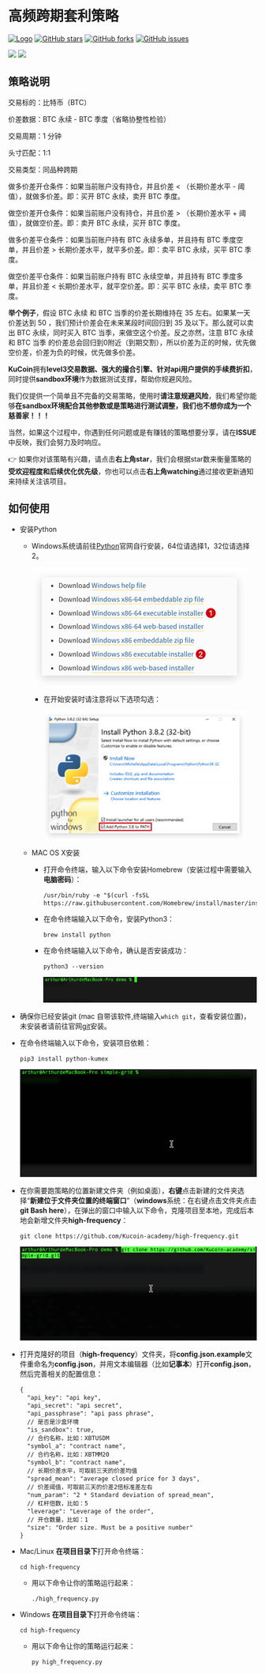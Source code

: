# 高频跨期套利策略

[![Logo](https://img.shields.io/badge/KuCoin-KuMex-yellowgreen?style=flat-square)](https://github.com/Kucoin-academy/Guide)
[![GitHub stars](https://img.shields.io/github/stars/Kucoin-academy/simple-grid.svg?label=Stars&style=flat-square)](https://github.com/Kucoin-academy/high-frequency)
[![GitHub forks](https://img.shields.io/github/forks/Kucoin-academy/simple-grid.svg?label=Fork&style=flat-square)](https://github.com/Kucoin-academy/high-frequency)
[![GitHub issues](https://img.shields.io/github/issues/Kucoin-academy/simple-grid.svg?label=Issue&style=flat-square)](https://github.com/Kucoin-academy/high-frequency/issues)

[![](https://img.shields.io/badge/lang-English-informational.svg?longCache=true&style=flat-square)](README.md)
[![](https://img.shields.io/badge/lang-Chinese-red.svg?longCache=true&style=flat-square)](README_CN.md)

## 策略说明

交易标的：比特币（BTC）

价差数据：BTC 永续 - BTC 季度（省略协整性检验）

交易周期：1 分钟

头寸匹配：1:1

交易类型：同品种跨期

做多价差开仓条件：如果当前账户没有持仓，并且价差 < （长期价差水平 - 阈值），就做多价差。即：买开 BTC 永续，卖开 BTC 季度。

做空价差开仓条件：如果当前账户没有持仓，并且价差 > （长期价差水平 + 阈值），就做空价差。即：卖开 BTC 永续，买开 BTC 季度。

做多价差平仓条件：如果当前账户持有 BTC 永续多单，并且持有 BTC 季度空单，并且价差 > 长期价差水平，就平多价差。即：卖平 BTC 永续，买平 BTC 季度。

做空价差平仓条件：如果当前账户持有 BTC 永续空单，并且持有 BTC 季度多单，并且价差 < 长期价差水平，就平空价差。即：买平 BTC 永续，卖平 BTC 季度。

**举个例子**，假设 BTC 永续 和 BTC 当季的价差长期维持在 35 左右。如果某一天价差达到 50 ，我们预计价差会在未来某段时间回归到 35 及以下。那么就可以卖出 BTC 永续，同时买入 BTC 当季，来做空这个价差。反之亦然，注意 BTC 永续 和 BTC 当季 的价差总会回归到0附近（到期交割），所以价差为正的时候，优先做空价差，价差为负的时候，优先做多价差。



**KuCoin**拥有**level3交易数据、强大的撮合引擎、针对api用户提供的手续费折扣**，同时提供**sandbox环境**作为数据测试支撑，帮助你规避风险。

我们仅提供一个简单且不完备的交易策略，使用时**请注意规避风险**，我们希望你能够**在sandbox环境配合其他参数或是策略进行测试调整，我们也不想你成为一个慈善家！！！**

当然，如果这个过程中，你遇到任何问题或是有赚钱的策略想要分享，请在**ISSUE**中反映，我们会努力及时响应。

:point_right: 如果你对该策略有兴趣，请点击**右上角star**，我们会根据star数来衡量策略的**受欢迎程度和后续优化优先级**，你也可以点击**右上角watching**通过接收更新通知来持续关注该项目。

## 如何使用

* 安装Python

  * Windows系统请前往[Python](https://www.python.org/downloads/windows/)官网自行安装，64位请选择1，32位请选择2。

    <img src="./img/python_download.png" style="zoom:50%" />

    * 在开始安装时请注意将以下选项勾选：

      <img src="./img/python_win.png" style="zoom:40%" />

  * MAC OS X安装

    * 打开命令终端，输入以下命令安装Homebrew（安装过程中需要输入**电脑密码**）：

      ```shell
      /usr/bin/ruby -e "$(curl -fsSL https://raw.githubusercontent.com/Homebrew/install/master/install)"
      ```

    * 在命令终端输入以下命令，安装Python3：

      ```shell
      brew install python
      ```

    * 在命令终端输入以下命令，确认是否安装成功：

      ```shell
      python3 --version
      ```

      ![](./img/python_version.gif)

* 确保你已经安装git (mac 自带该软件,终端输入`which git`，查看安装位置)，未安装者请前往官网[git](https://git-scm.com/)安装。

* 在命令终端输入以下命令，安装项目依赖：

  ```shell script
  pip3 install python-kumex
  ```

  ![pip_install](./img/pip_install.gif)
  
* 在你需要跑策略的位置新建文件夹（例如桌面），**右键**点击新建的文件夹选择“**新建位于文件夹位置的终端窗口**”（**windows**系统：在右键点击文件夹点击**git Bash here**），在弹出的窗口中输入以下命令，克隆项目至本地，完成后本地会新增文件夹**high-frequency**：
  
  ```shell
  git clone https://github.com/Kucoin-academy/high-frequency.git
  ```
  
  ![git_clone](./img/git_clone.gif)
  
* 打开克隆好的项目（**high-frequency**）文件夹，将**config.json.example**文件重命名为**config.json**，并用文本编辑器（比如**记事本**）打开**config.json**，然后完善相关的配置信息：

  ```
  {  
    "api_key": "api key",
    "api_secret": "api secret",
    "api_passphrase": "api pass phrase",
    // 是否是沙盒环境
    "is_sandbox": true,
    // 合约名称，比如：XBTUSDM
    "symbol_a": "contract name",
    // 合约名称，比如：XBTMM20
    "symbol_b": "contract name",
    // 长期价差水平，可取前三天的价差均值  
    "spread_mean": "average closed price for 3 days",
    // 价差阈值，可取前三天的价差2倍标准差左右
    "num_param": "2 * Standard deviation of spread_mean",
    // 杠杆倍数，比如：5
    "leverage": "Leverage of the order",
    // 开仓数量，比如：1
    "size": "Order size. Must be a positive number"
  }
  ```
  
* Mac/Linux **在项目目录下**打开命令终端：

  ```shell
  cd high-frequency
  ```
  * 用以下命令让你的策略运行起来：
  
    ```shell
    ./high_frequency.py
    ```
  
* Windows **在项目目录下**打开命令终端：

  ```shell
  cd high-frequency
  ```
  * 用以下命令让你的策略运行起来：
  
    ```shell
    py high_frequency.py
    ```
  
  

